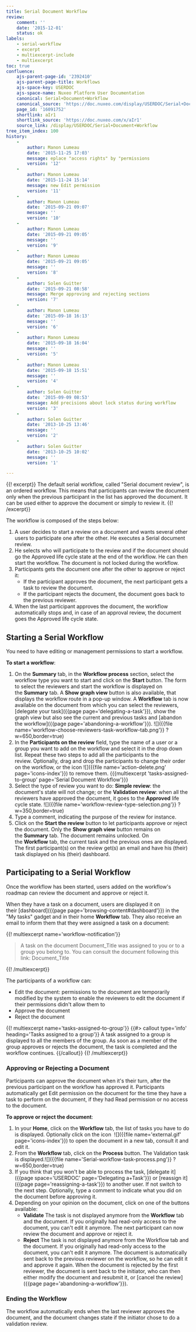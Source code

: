 ```yaml
---
title: Serial Document Workflow
review:
    comment: ''
    date: '2015-12-01'
    status: ok
labels:
    - serial-workflow
    - excerpt
    - multiexcerpt-include
    - multiexcerpt
toc: true
confluence:
    ajs-parent-page-id: '2392410'
    ajs-parent-page-title: Workflows
    ajs-space-key: USERDOC
    ajs-space-name: Nuxeo Platform User Documentation
    canonical: Serial+Document+Workflow
    canonical_source: 'https://doc.nuxeo.com/display/USERDOC/Serial+Document+Workflow'
    page_id: '16091752'
    shortlink: aIr1
    shortlink_source: 'https://doc.nuxeo.com/x/aIr1'
    source_link: /display/USERDOC/Serial+Document+Workflow
tree_item_index: 100
history:
    -
        author: Manon Lumeau
        date: '2015-11-25 17:03'
        message: eplace "access rights" by "permissions
        version: '12'
    -
        author: Manon Lumeau
        date: '2015-11-24 15:14'
        message: new Edit permission
        version: '11'
    -
        author: Manon Lumeau
        date: '2015-09-21 09:07'
        message: ''
        version: '10'
    -
        author: Manon Lumeau
        date: '2015-09-21 09:05'
        message: ''
        version: '9'
    -
        author: Manon Lumeau
        date: '2015-09-21 09:05'
        message: ''
        version: '8'
    -
        author: Solen Guitter
        date: '2015-09-21 08:58'
        message: Merge approving and rejecting sections
        version: '7'
    -
        author: Manon Lumeau
        date: '2015-09-18 16:13'
        message: ''
        version: '6'
    -
        author: Manon Lumeau
        date: '2015-09-18 16:04'
        message: ''
        version: '5'
    -
        author: Manon Lumeau
        date: '2015-09-18 15:51'
        message: ''
        version: '4'
    -
        author: Solen Guitter
        date: '2015-09-09 08:53'
        message: Add precisions about lock status during workflow
        version: '3'
    -
        author: Solen Guitter
        date: '2013-10-25 13:46'
        message: ''
        version: '2'
    -
        author: Solen Guitter
        date: '2013-10-25 10:02'
        message: ''
        version: '1'

---
```

{{! excerpt}}
The default serial workflow, called "Serial document review", is an ordered workflow. This means that participants can review the document only when the previous participant in the list has approved the document. It can be used either to approve the document or simply to review it.
{{! /excerpt}}

The workflow is composed of the steps below:

1.  A user decides to start a review on a document and wants several other users to participate one after the other. He executes a Serial document review.
2.  He selects who will participate to the review and if the document should go the Approved life cycle state at the end of the workflow. He can then start the workflow.
    The document is not locked during the workflow.
3.  Participants gets the document one after the other to approve or reject it:
    - If the participant approves the document, the next participant gets a task to review the document.
    - If the participant rejects the document, the document goes back to the previous reviewer.
4.  When the last participant approves the document, the workflow automatically stops and, in case of an approval review, the document goes the Approved life cycle state.

## Starting a Serial Workflow

You need to have editing or management permissions to start a workflow.

**To start a workflow**:

1.  On the **Summary** tab, in the **Workflow process** section, select the workflow type you want to start and click on the **Start**&nbsp;button.
    The form to select the reviewers and start the workflow is displayed on the&nbsp;**Summary**&nbsp;tab. A&nbsp;**Show graph view** button is also available, that displays the workflow route in a pop-up window.
    A&nbsp;**Workflow** tab is now available on the document from which you can select the reviewers, [delegate your task]({{page page='delegating-a-task'}}), show the graph view but also see the current and previous tasks and [abandon the workflow]({{page page='abandoning-a-workflow'}}).
    ![]({{file name='workflow-choose-reviewers-task-workflow-tab.png'}} ?w=650,border=true)
2.  In the **Participants on the review**&nbsp;field, type the name of a user or a group you want to add on the workflow&nbsp;and select it in the drop down list.&nbsp;Repeat these two steps to add all the participants to the review.&nbsp;Optionally, drag and drop the participants to change their order on the workflow, or the icon ![]({{file name='action-delete.png' page='icons-index'}}) to remove them.
    {{{multiexcerpt 'tasks-assigned-to-group' page='Serial Document Workflow'}}}
3.  Select the type of review you want to do: **Simple review**: the document's state will not change; or the **Validation review**: when all the reviewers have approved the document, it goes to the **Approved** life cycle state.
    ![]({{file name='workflow-review-type-selection.png'}} ?w=350,border=true)
4.  Type a comment, indicating the purpose of the review for instance.
5.  Click on the&nbsp;**Start the review**&nbsp;button to let participants approve or reject the document.
    Only the&nbsp;**Show graph view**&nbsp;button remains on the&nbsp;**Summary**&nbsp;tab. The document remains unlocked.
    On the&nbsp;**Workflow**&nbsp;tab, the current task and the previous ones are displayed.&nbsp;
    The first participant(s) on the review get(s) an email and have his (their) task displayed on his (their) dashboard.

## Participating to a Serial Workflow

Once the workflow has been started, users added on the workflow's roadmap can review the document and approve or reject it.

When they have a task on a document, users are displayed it on their&nbsp;[dashboard]({{page page='browsing-content#dashboard'}})&nbsp;in the "My tasks" gadget and in their home **Workflow** tab. They also receive an email to inform them that they were assigned a task on a document:

{{! multiexcerpt name='workflow-notification'}}
> A task on the document Document_Title was assigned to you or to a group you belong to. You can consult the document following this link: Document_Title

{{! /multiexcerpt}}

The participants of a workflow can:

- Edit the document: permissions to the document are temporarily modified by the system to enable the reviewers to edit the document if their permissions didn't allow them to
- Approve the document
- Reject the document

{{! multiexcerpt name='tasks-assigned-to-group'}}
{{#> callout type='info' heading='Tasks assigned to a group'}}
A task assigned to a group is displayed to all the members of the group. As soon as a member of the group approves or rejects the document, the task is completed and the workflow continues.
{{/callout}}
{{! /multiexcerpt}}

### Approving or Rejecting a Document

Participants can approve the document when it's their turn, after the previous participant on the workflow has approved it. Participants automatically get Edit permission&nbsp;on the document for the time they have a task to perform on the document, if they had Read permission or no access to the document.

**To approve or reject the document**:

1.  In your **Home**, click on the&nbsp;**Workflow**&nbsp;tab, the list of tasks you have to do is displayed.&nbsp;Optionally click on the icon&nbsp; ![]({{file name='external.gif' page='icons-index'}})&nbsp;to open the document in a new tab, consult it and edit it.
2.  From the&nbsp;**Workflow**&nbsp;tab, click on the&nbsp;**Process**&nbsp;button.&nbsp;The Validation task is displayed.![]({{file name='Serial-workflow-task-process.png'}} ?w=650,border=true)
3.  If you think that you won't be able to process the task,&nbsp;[delegate it]({{page space='USERDOC' page='Delegating a+Task'}}) or [reassign it]({{page page='reassigning-a-task'}})&nbsp;to another user. If not switch to the next step. Optionally, type a comment to indicate what you did on the document before approving it.
4.  Depending on your opinion on the document, click on one of the buttons available:
    - **Validate**
      The task is not displayed anymore from the **Workflow** tab and the document. If you originally had read-only access to the document, you can't edit it anymore.&nbsp;The next participant can now review the document and approve or reject it.
    - **Reject**
      The task is not displayed anymore from the Workflow tab and the document. If you originally had read-only access to the document, you can't edit it anymore.&nbsp;The document is automatically sent back to the previous reviewer on the workflow, so he can edit it and approve it again.
      When the document is rejected by the first reviewer, the document is sent back to the initiator, who can then either modify the document and resubmit it, or [cancel the review]({{page page='abandoning-a-workflow'}}).

### Ending the Workflow

The workflow automatically ends when the last reviewer approves the document, and the document changes state if the initiator chose to do a validation review.
